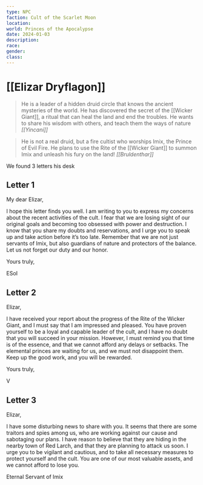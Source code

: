 ```yaml
---
type: NPC
faction: Cult of the Scarlet Moon
location: 
world: Princes of the Apocalypse
date: 2024-01-03
description: 
race: 
gender: 
class:
---
```

# [[Elizar Dryflagon]]

> He is a leader of a hidden druid circle that knows the ancient mysteries of the world. He has discovered the secret of the [[Wicker Giant]], a ritual that can heal the land and end the troubles. He wants to share his wisdom with others, and teach them the ways of nature
> *[[Yincani]]*

> He is not a real druid, but a fire cultist who worships Imix, the Prince of Evil Fire. He plans to use the Rite of the [[Wicker Giant]] to summon Imix and unleash his fury on the land!
> *[[Bruldenthar]]*

We found 3 letters his desk

## Letter 1

My dear Elizar,

I hope this letter finds you well. I am writing to you to express my concerns about the recent activities of the cult. I fear that we are losing sight of our original goals and becoming too obsessed with power and destruction. I know that you share my doubts and reservations, and I urge you to speak up and take action before it’s too late. Remember that we are not just servants of Imix, but also guardians of nature and protectors of the balance. Let us not forget our duty and our honor.

Yours truly,

ESoI

## Letter 2

Elizar,

I have received your report about the progress of the Rite of the Wicker Giant, and I must say that I am impressed and pleased. You have proven yourself to be a loyal and capable leader of the cult, and I have no doubt that you will succeed in your mission. However, I must remind you that time is of the essence, and that we cannot afford any delays or setbacks. The elemental princes are waiting for us, and we must not disappoint them. Keep up the good work, and you will be rewarded.

Yours truly,

V

## Letter 3

Elizar,

I have some disturbing news to share with you. It seems that there are some traitors and spies among us, who are working against our cause and sabotaging our plans. I have reason to believe that they are hiding in the nearby town of Red Larch, and that they are planning to attack us soon. I urge you to be vigilant and cautious, and to take all necessary measures to protect yourself and the cult. You are one of our most valuable assets, and we cannot afford to lose you.

Eternal Servant of Imix